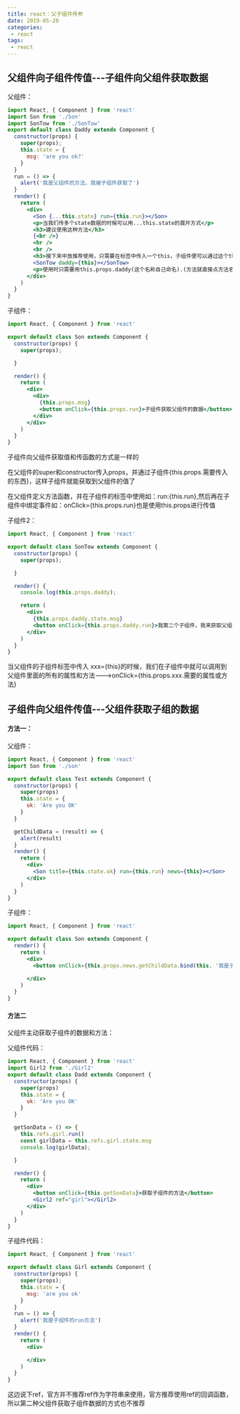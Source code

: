 ```yaml
---
title: react：父子组件传参
date: 2019-05-20
categories:
 - react
tags:
 - react
---
```

<Boxx/>



## 父组件向子组件传值---子组件向父组件获取数据

父组件：

```jsx
import React, { Component } from 'react'
import Son from './Son'
import SonTow from './SonTow'
export default class Daddy extends Component {
  constructor(props) {
    super(props);
    this.state = {
      msg: 'are you ok?'
    }
  }
  run = () => {
    alert('我是父组件的方法，我被子组件获取了')
  }
  render() {
    return (
      <div>
        <Son {...this.state} run={this.run}></Son>
        <p>当我们传多个state数据的时候可以用...this.state的展开方式</p>
        <h3>建议使用这种方法</h3>
        {<br />}
        <hr />
        <br />
        <h3>接下来中放推荐使用，只需要在标签中传入一个this，子组件便可以通过这个this获取到父组件所有的数据-----不推荐，不推荐，不推荐</h3>
        <SonTow daddy={this}></SonTow>
        <p>使用时只需要用this.props.daddy(这个名称自己命名).(方法就直接点方法名称)(数据就是state.数据的名称)</p>
      </div>
    )
  }
}
```

子组件：

```jsx
import React, { Component } from 'react'

export default class Son extends Component {
  constructor(props) {
    super(props);

  }

  render() {
    return (
      <div>
        <div>
          {this.props.msg}
          <button onClick={this.props.run}>子组件获取父组件的数据</button>
        </div>
      </div>
    )
  }
}

```

子组件向父组件获取值和传函数的方式是一样的

在父组件的super和constructor传入props，并通过子组件{this.props.需要传入的东西}，这样子组件就能获取到父组件的值了

在父组件定义方法函数，并在子组件的标签中使用如：run:{this.run},然后再在子组件中绑定事件如：onClick={this.props.run}也是使用this.props进行传值

子组件2：

```jsx
import React, { Component } from 'react'

export default class SonTow extends Component {
  constructor(props) {
    super(props);

  }

  render() {
    console.log(this.props.daddy);

    return (
      <div>
        {this.props.daddy.state.msg}
        <button onClick={this.props.daddy.run}>我第二个子组件，我来获取父组件了</button>
      </div>
    )
  }
}

```

当父组件的子组件标签中传入  xxx={this}的时候，我们在子组件中就可以调用到父组件里面的所有的属性和方法--->onClick={this.props.xxx.需要的属性或方法}

## 子组件向父组件传值---父组件获取子组的数据

#### 方法一：

父组件：

```jsx
import React, { Component } from 'react'
import Son from './son'

export default class Test extends Component {
  constructor(props) {
    super(props)
    this.state = {
      ok: 'Are you OK'
    }
  }

  getChildData = (result) => {
    alert(result)
  }
  render() {
    return (
      <div>
        <Son title={this.state.ok} run={this.run} news={this}></Son>
      </div>
    )
  }
}


```

子组件：

```jsx
import React, { Component } from 'react'

export default class Son extends Component {
  render() {
    return (
      <div>
        <button onClick={this.props.news.getChildData.bind(this, '我是子组件的数据')}>我能利用父组件的方法获取子组件的数据</button>

      </div>
    )
  }
}

```

#### 方法二

父组件主动获取子组件的数据和方法：

父组件代码：

```jsx
import React, { Component } from 'react'
import Girl2 from './Girl2'
export default class Dadd extends Component {
  constructor(props) {
    super(props)
    this.state = {
      ok: 'Are you OK'
    }
  }

  getSonData = () => {
    this.refs.girl.run()
    const girlData = this.refs.girl.state.msg
    console.log(girlData);

  }

  render() {
    return (
      <div>
        <button onClick={this.getSonData}>获取子组件的方法</button>
        <Girl2 ref="girl"></Girl2>
      </div>
    )
  }
}


```

子组件代码：

```jsx
import React, { Component } from 'react'

export default class Girl extends Component {
  constructor(props) {
    super(props);
    this.state = {
      msg: 'are you ok'
    }
  }
  run = () => {
    alert('我是子组件的run方法')
  }
  render() {
    return (
      <div>

      </div>
    )
  }
}


```

这边说下ref，官方并不推荐ref作为字符串来使用，官方推荐使用ref的回调函数，所以第二种父组件获取子组件数据的方式也不推荐
